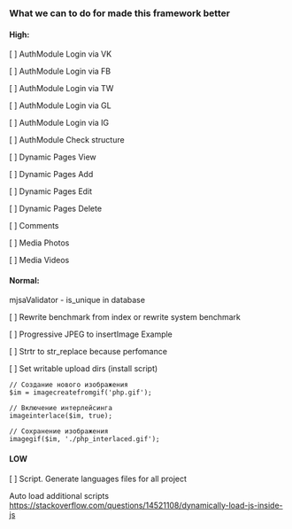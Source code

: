 ### What we can to do for made this framework better

#### High:

[ ] AuthModule Login via VK

[ ] AuthModule Login via FB

[ ] AuthModule Login via TW

[ ] AuthModule Login via GL

[ ] AuthModule Login via IG

[ ] AuthModule Check structure

[ ] Dynamic Pages View

[ ] Dynamic Pages Add

[ ] Dynamic Pages Edit

[ ] Dynamic Pages Delete

[ ] Comments

[ ] Media Photos

[ ] Media Videos

#### Normal:

mjsaValidator - is_unique in database

[ ] Rewrite benchmark from index or rewrite system benchmark

[ ] Progressive JPEG to insertImage
Example

[ ] Strtr to str_replace because perfomance

[ ] Set writable upload dirs (install script)
```
// Создание нового изображения
$im = imagecreatefromgif('php.gif');

// Включение интерлейсинга
imageinterlace($im, true);

// Сохранение изображения
imagegif($im, './php_interlaced.gif');
```



#### LOW

[ ] Script. Generate languages files for all project

Auto load additional scripts
https://stackoverflow.com/questions/14521108/dynamically-load-js-inside-js